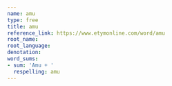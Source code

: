 ```yaml
---
name: amu
type: free
title: amu
reference_link: https://www.etymonline.com/word/amu
root_name: 
root_language: 
denotation: 
word_sums:
- sum: 'Amu + '
  respelling: amu
---
```

